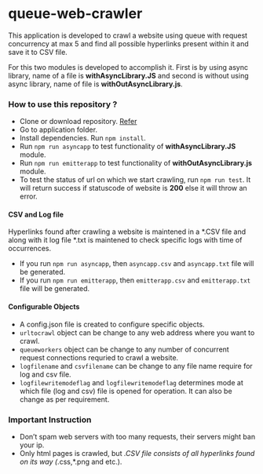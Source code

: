 # queue-web-crawler
This application is developed to crawl a website using queue with request concurrency at max 5 and find all possible hyperlinks present within it and save it to CSV file.

For this two modules is developed to accomplish it. First is by using async library, name of a file is **withAsyncLibrary.JS** and second is without using async library, name of file is **withOutAsyncLibrary.js**.

### How to use this repository ?
- Clone or download repository.  [Refer](https://help.github.com/articles/cloning-a-repository/)
- Go to application folder. 
- Install dependencies. Run `npm install`.
- Run `npm run asyncapp` to test functionality of **withAsyncLibrary.JS** module.
- Run `npm run emitterapp` to test functionality of **withOutAsyncLibrary.js** module.
- To test the status of url on which we start crawling, run `npm run test`. It will return success if statuscode of website is **200** else it will throw an error.

#### CSV and Log file
Hyperlinks found after crawling a website is maintened in a *.CSV file and along with it log file *.txt is maintened to check specific logs with time of occurrences.
- If you run `npm run asyncapp`, then `asyncapp.csv` and `asyncapp.txt` file will be generated.
- If you run `npm run emitterapp`, then `emitterapp.csv` and `emitterapp.txt` file will be generated.

#### Configurable Objects 
- A config.json file is created to configure specific objects.
- `urltocrawl` object can be change to any web address where you want to crawl.
- `queueworkers` object can be change to any number of concurrent request connections requried to crawl a website.
- `logfilename` and `csvfilename` can be change to any file name require for log and csv file. 
- `logfilewritemodeflag` and `logfilewritemodeflag` determines mode at which file (log and csv) file is opened for operation. It can also be change as per requirement.

### Important Instruction
- Don’t spam web servers with too many requests, their servers might ban your ip.
- Only html pages is crawled, but *.CSV file consists of all hyperlinks found on its way (*.css,*.png and etc.).